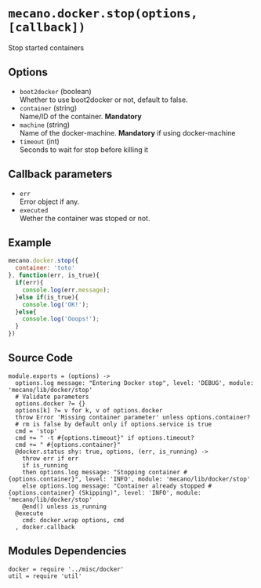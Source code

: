 
# `mecano.docker.stop(options, [callback])`

Stop started containers

## Options

*   `boot2docker` (boolean)   
    Whether to use boot2docker or not, default to false.   
*   `container` (string)   
    Name/ID of the container. __Mandatory__   
*   `machine` (string)   
    Name of the docker-machine. __Mandatory__ if using docker-machine   
*   `timeout` (int)   
    Seconds to wait for stop before killing it   

## Callback parameters

*   `err`   
    Error object if any.   
*   `executed`   
    Wether the container was stoped or not.   

## Example

```javascript
mecano.docker.stop({
  container: 'toto'
}, function(err, is_true){
  if(err){
    console.log(err.message);
  }else if(is_true){
    console.log('OK!');
  }else{
    console.log('Ooops!');
  }
})
```

## Source Code

    module.exports = (options) ->
      options.log message: "Entering Docker stop", level: 'DEBUG', module: 'mecano/lib/docker/stop'
      # Validate parameters
      options.docker ?= {}
      options[k] ?= v for k, v of options.docker
      throw Error 'Missing container parameter' unless options.container?
      # rm is false by default only if options.service is true
      cmd = 'stop'
      cmd += " -t #{options.timeout}" if options.timeout?
      cmd += " #{options.container}"
      @docker.status shy: true, options, (err, is_running) ->
        throw err if err
        if is_running
        then options.log message: "Stopping container #{options.container}", level: 'INFO', module: 'mecano/lib/docker/stop'
        else options.log message: "Container already stopped #{options.container} (Skipping)", level: 'INFO', module: 'mecano/lib/docker/stop'
        @end() unless is_running
      @execute
        cmd: docker.wrap options, cmd
      , docker.callback

## Modules Dependencies

    docker = require '../misc/docker'
    util = require 'util'
